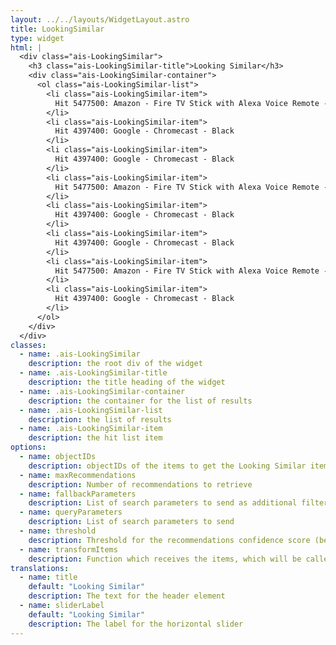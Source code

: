 ```yaml
---
layout: ../../layouts/WidgetLayout.astro
title: LookingSimilar
type: widget
html: |
  <div class="ais-LookingSimilar">
    <h3 class="ais-LookingSimilar-title">Looking Similar</h3>
    <div class="ais-LookingSimilar-container">
      <ol class="ais-LookingSimilar-list">
        <li class="ais-LookingSimilar-item">
          Hit 5477500: Amazon - Fire TV Stick with Alexa Voice Remote - Black
        </li>
        <li class="ais-LookingSimilar-item">
          Hit 4397400: Google - Chromecast - Black
        </li>
        <li class="ais-LookingSimilar-item">
          Hit 4397400: Google - Chromecast - Black
        </li>
        <li class="ais-LookingSimilar-item">
          Hit 5477500: Amazon - Fire TV Stick with Alexa Voice Remote - Black
        </li>
        <li class="ais-LookingSimilar-item">
          Hit 4397400: Google - Chromecast - Black
        </li>
        <li class="ais-LookingSimilar-item">
          Hit 4397400: Google - Chromecast - Black
        </li>
        <li class="ais-LookingSimilar-item">
          Hit 5477500: Amazon - Fire TV Stick with Alexa Voice Remote - Black
        </li>
        <li class="ais-LookingSimilar-item">
          Hit 4397400: Google - Chromecast - Black
        </li>
      </ol>
    </div>
  </div>
classes:
  - name: .ais-LookingSimilar
    description: the root div of the widget
  - name: .ais-LookingSimilar-title
    description: the title heading of the widget
  - name: .ais-LookingSimilar-container
    description: the container for the list of results
  - name: .ais-LookingSimilar-list
    description: the list of results
  - name: .ais-LookingSimilar-item
    description: the hit list item
options:
  - name: objectIDs
    description: objectIDs of the items to get the Looking Similar items from
  - name: maxRecommendations
    description: Number of recommendations to retrieve
  - name: fallbackParameters
    description: List of search parameters to send as additional filters to use as fallback when there aren't enough recommendations.
  - name: queryParameters
    description: List of search parameters to send
  - name: threshold
    description: Threshold for the recommendations confidence score (between 0 and 100)
  - name: transformItems
    description: Function which receives the items, which will be called before displaying them. Should return a new array with the same shape as the original array. Useful for mapping over the items to transform, remove or reorder them
translations:
  - name: title
    default: "Looking Similar"
    description: The text for the header element
  - name: sliderLabel
    default: "Looking Similar"
    description: The label for the horizontal slider
---
```

